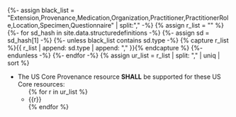 {%- assign black_list = "Extension,Provenance,Medication,Organization,Practitioner,PractitionerRole,Location,Specimen,Questionnaire" | split:"," -%}
{% assign r_list = "" %}
{%- for sd_hash in site.data.structuredefinitions -%}
  {%- assign sd = sd_hash[1] -%}
  {%- unless black_list contains sd.type -%}
       {% capture r_list %}{{ r_list | append: sd.type | append: "," }}{% endcapture %}
  {%- endunless -%}
{%- endfor -%}
{% assign ur_list = r_list | split: "," | uniq | sort %}
<ul>
<li> The US Core Provenance resource <strong>SHALL</strong> be supported for these US Core resources: 
<ul id="prov-white-list">
{% for r in  ur_list %}
    <li>{{r}}</li>
{% endfor %}
</ul>
</li>
</ul>
